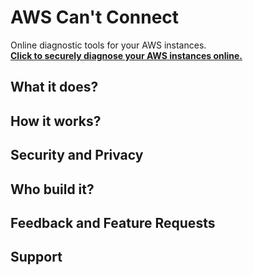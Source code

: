 # AWS Can't Connect
Online diagnostic tools for your AWS instances.  
**[Click to securely diagnose your AWS instances online.](https://feoff3.github.io/aws-cant-connect/)**


## What it does?


## How it works?


## Security and Privacy


## Who build it?


## Feedback and Feature Requests


## Support


